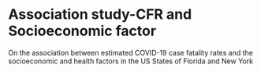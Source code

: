# Association study-CFR and Socioeconomic factor
On the association between estimated COVID-19 case fatality rates and the socioeconomic and health factors in the US States of Florida and New York 
